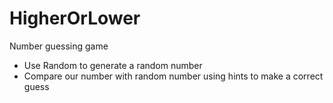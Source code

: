 # HigherOrLower
Number guessing game
- Use Random to generate a random number
- Compare our number with random number using hints to make a correct guess
